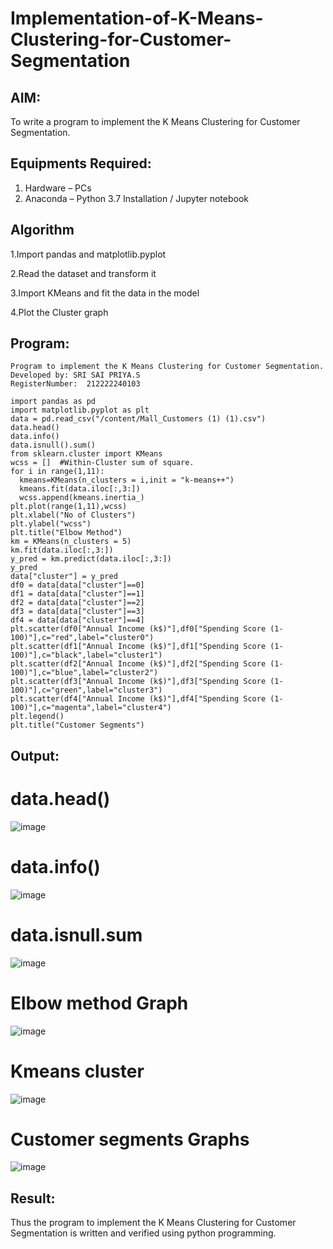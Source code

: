 # Implementation-of-K-Means-Clustering-for-Customer-Segmentation

## AIM:
To write a program to implement the K Means Clustering for Customer Segmentation.

## Equipments Required:
1. Hardware – PCs
2. Anaconda – Python 3.7 Installation / Jupyter notebook

## Algorithm
1.Import pandas and matplotlib.pyplot

2.Read the dataset and transform it

3.Import KMeans and fit the data in the model 

4.Plot the Cluster graph

## Program:
```
Program to implement the K Means Clustering for Customer Segmentation.
Developed by: SRI SAI PRIYA.S
RegisterNumber:  212222240103
```
```
import pandas as pd
import matplotlib.pyplot as plt
data = pd.read_csv("/content/Mall_Customers (1) (1).csv")
data.head()
data.info()
data.isnull().sum()
from sklearn.cluster import KMeans
wcss = []  #Within-Cluster sum of square. 
for i in range(1,11):
  kmeans=KMeans(n_clusters = i,init = "k-means++")
  kmeans.fit(data.iloc[:,3:])
  wcss.append(kmeans.inertia_)
plt.plot(range(1,11),wcss)
plt.xlabel("No of Clusters")
plt.ylabel("wcss")
plt.title("Elbow Method")
km = KMeans(n_clusters = 5)
km.fit(data.iloc[:,3:])
y_pred = km.predict(data.iloc[:,3:])
y_pred
data["cluster"] = y_pred
df0 = data[data["cluster"]==0]
df1 = data[data["cluster"]==1]
df2 = data[data["cluster"]==2]
df3 = data[data["cluster"]==3]
df4 = data[data["cluster"]==4]
plt.scatter(df0["Annual Income (k$)"],df0["Spending Score (1-100)"],c="red",label="cluster0")
plt.scatter(df1["Annual Income (k$)"],df1["Spending Score (1-100)"],c="black",label="cluster1")
plt.scatter(df2["Annual Income (k$)"],df2["Spending Score (1-100)"],c="blue",label="cluster2")
plt.scatter(df3["Annual Income (k$)"],df3["Spending Score (1-100)"],c="green",label="cluster3")
plt.scatter(df4["Annual Income (k$)"],df4["Spending Score (1-100)"],c="magenta",label="cluster4")
plt.legend()
plt.title("Customer Segments")
```
## Output:
# data.head()

![image](https://github.com/SriSaiPriyaSenthilvel/Implementation-of-K-Means-Clustering-for-Customer-Segmentation/assets/119475702/b2a05eeb-cf58-4e2c-b00c-b2e42c554085)

# data.info()

![image](https://github.com/SriSaiPriyaSenthilvel/Implementation-of-K-Means-Clustering-for-Customer-Segmentation/assets/119475702/c8b71e64-4972-4b75-8043-31febf055bcd)

# data.isnull.sum

![image](https://github.com/SriSaiPriyaSenthilvel/Implementation-of-K-Means-Clustering-for-Customer-Segmentation/assets/119475702/7914d798-bf25-4d33-be24-a59ffd05a3be)

# Elbow method Graph

![image](https://github.com/SriSaiPriyaSenthilvel/Implementation-of-K-Means-Clustering-for-Customer-Segmentation/assets/119475702/ff76a0b9-5fa0-4842-945c-eeaea02c25df)

# Kmeans cluster

![image](https://github.com/SriSaiPriyaSenthilvel/Implementation-of-K-Means-Clustering-for-Customer-Segmentation/assets/119475702/29453286-efc5-4426-8881-4078e5d2f2ee)

# Customer segments Graphs

![image](https://github.com/SriSaiPriyaSenthilvel/Implementation-of-K-Means-Clustering-for-Customer-Segmentation/assets/119475702/4aae53ae-1a39-4535-9c12-6ff4f5ed8119)

## Result:
Thus the program to implement the K Means Clustering for Customer Segmentation is written and verified using python programming.
